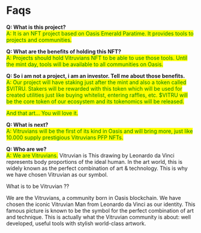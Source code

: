 # Faqs

**Q: What is this project?** \
<mark style="color:green;">A: It is an NFT project based on Oasis Emerald Paratime. It provides tools to projects and communities.</mark>

**Q: What are the benefits of holding this NFT?** \
<mark style="color:green;">A: Projects should hold Vitruvians NFT to be able to use those tools. Until the mint day, tools will be available to all communities on Oasis.</mark>

**Q: So i am not a project, i am an investor. Tell me about those benefits.** \
<mark style="color:green;">A: Our project will have staking just after the mint and also a token called $VITRU. Stakers will be rewarded with this token which will be used for created utilities just like buying whitelist, entering raffles, etc. $VITRU will be the core token of our ecosystem and its tokenomics will be released.</mark>

<mark style="color:green;">And that art... You will love it.</mark>

**Q: What is next?** \
<mark style="color:green;">A: Vitruvians will be the first of its kind in Oasis and will bring more, just like 10.000 supply prestigious Vitruvians PFP NFTs.</mark>

**Q: Who are we?** \
<mark style="color:green;">A: We are Vitruvians.</mark>
Vitruvian is 
This drawing by Leonardo da Vinci represents body proportions of the ideal human. In the art world, this is widely known as the perfect combination of art & technology. This is why we have chosen Vitruvian as our symbol.

What is to be Vitruvian ?? 

We are the Vitruvians, a community born in Oasis blockchain. We have chosen the iconic Vitruvian Man from Leonardo da Vinci as our identity. This famous picture is known to be the symbol for the perfect combination of art and technique. This is actually what the Vitruvian community is about: well developed, useful tools with stylish world-class artwork.

